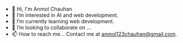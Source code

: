 - 👋 Hi, I'm Anmol Chauhan
- 👀 I’m interested in AI and web development.
- 🌱 I’m currently learning web development.
- 💞️ I’m looking to collaborate on ...
- 📫 How to reach me... Contact me at anmol123chauhan@gmail.com.

<!---
AnmolChauhan123/AnmolChauhan123 is a ✨ special ✨ repository because its `README.md` (this file) appears on your GitHub profile.
You can click the Preview link to take a look at your changes.
--->
